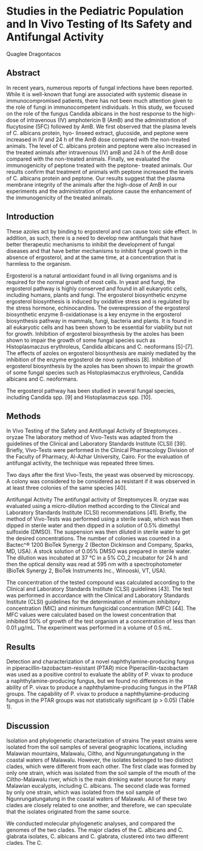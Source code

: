 # Studies in the Pediatric Population and In Vivo Testing of Its Safety and Antifungal Activity
Quaglee Dragontacos


## Abstract
In recent years, numerous reports of fungal infections have been reported. While it is well-known that fungi are associated with systemic disease in immunocompromised patients, there has not been much attention given to the role of fungi in immunocompetent individuals. In this study, we focused on the role of the fungus Candida albicans in the host response to the high-dose of intravenous (IV) amphotericin B (AmB) and the administration of flucytosine (5FC) followed by AmB. We first observed that the plasma levels of C. albicans protein, hyo- linseed extract, glucoside, and peptone were increased in IV and 24 h of the AmB dose compared with the non-treated animals. The level of C. albicans protein and peptone were also increased in the treated animals after intravenous (IV) amB and 24 h of the AmB dose compared with the non-treated animals. Finally, we evaluated the immunogenicity of peptone treated with the peptone- treated animals. Our results confirm that treatment of animals with peptone increased the levels of C. albicans protein and peptone. Our results suggest that the plasma membrane integrity of the animals after the high-dose of AmB in our experiments and the administration of peptone cause the enhancement of the immunogenicity of the treated animals.


## Introduction
These azoles act by binding to ergosterol and can cause toxic side effect. In addition, as such, there is a need to develop new antifungals that have better therapeutic mechanisms to inhibit the development of fungal diseases and that have better mechanisms to inhibit fungal growth in the absence of ergosterol, and at the same time, at a concentration that is harmless to the organism.

Ergosterol is a natural antioxidant found in all living organisms and is required for the normal growth of most cells. In yeast and fungi, the ergosterol pathway is highly conserved and found in all eukaryotic cells, including humans, plants and fungi. The ergosterol biosynthetic enzyme ergosterol biosynthesis is induced by oxidative stress and is regulated by the stress hormone, echinocandins. The overexpression of the ergosterol biosynthetic enzyme ß-oxidationase is a key enzyme in the ergosterol biosynthesis pathway in mammals, fungi, bacteria and plants. It is found in all eukaryotic cells and has been shown to be essential for viability but not for growth. Inhibition of ergosterol biosynthesis by the azoles has been shown to impair the growth of some fungal species such as Histoplasmaczus erythroleus, Candida albicans and C. neoformans [5]-[7]. The effects of azoles on ergosterol biosynthesis are mainly mediated by the inhibition of the enzyme ergosterol de novo synthesis [8]. Inhibition of ergosterol biosynthesis by the azoles has been shown to impair the growth of some fungal species such as Histoplasmaczus erythroleus, Candida albicans and C. neoformans.

The ergosterol pathway has been studied in several fungal species, including Candida spp. [9] and Histoplasmaczus spp. [10].


## Methods

In Vivo Testing of the Safety and Antifungal Activity of Streptomyces . oryzae
The laboratory method of Vivo-Tests was adapted from the guidelines of the Clinical and Laboratory Standards Institute (CLSI) [39]. Briefly, Vivo-Tests were performed in the Clinical Pharmacology Division of the Faculty of Pharmacy, Al-Azhar University, Cairo. For the evaluation of antifungal activity, the technique was repeated three times.

Two days after the first Vivo-Tests, the yeast was observed by microscopy. A colony was considered to be considered as resistant if it was observed in at least three colonies of the same species [40].

Antifungal Activity
The antifungal activity of Streptomyces R. oryzae was evaluated using a micro-dilution method according to the Clinical and Laboratory Standards Institute (CLSI) recommendations [41]. Briefly, the method of Vivo-Tests was performed using a sterile swab, which was then dipped in sterile water and then dipped in a solution of 0.5% dimethyl sulfoxide (DMSO). The suspension was then diluted in sterile water to get the desired concentrations. The number of colonies was counted in a Bactec^® 1200 BioTek Synergy 2 (Becton Dickinson and Company, Sparks, MD, USA). A stock solution of 0.05% DMSO was prepared in sterile water. The dilution was incubated at 37 °C in a 5% CO_2 incubator for 24 h and then the optical density was read at 595 nm with a spectrophotometer (BioTek Synergy 2, BioTek Instruments Inc., Winooski, VT, USA).

The concentration of the tested compound was calculated according to the Clinical and Laboratory Standards Institute (CLSI) guidelines [43]. The test was performed in accordance with the Clinical and Laboratory Standards Institute (CLSI) guidelines for the determination of minimum inhibitory concentration (MIC) and minimum fungicidal concentration (MFC) [44]. The MFC values were calculated based on the lowest concentration that inhibited 50% of growth of the test organism at a concentration of less than 0.01 µg/mL. The experiment was performed in a volume of 0.5 mL.


## Results
Detection and characterization of a novel naphthylamine-producing fungus in piperacillin-tazobactam-resistant (PTAR) mice
Piperacillin-tazobactam was used as a positive control to evaluate the ability of P. vivax to produce a naphthylamine-producing fungus, but we found no differences in the ability of P. vivax to produce a naphthylamine-producing fungus in the PTAR groups. The capability of P. vivax to produce a naphthylamine-producing fungus in the PTAR groups was not statistically significant (p > 0.05) (Table 1).


## Discussion
Isolation and phylogenetic characterization of strains
The yeast strains were isolated from the soil samples of several geographic locations, including Malawian mountains, Malawalu, Ciltho, and Ngunrungatungatung in the coastal waters of Malawalu. However, the isolates belonged to two distinct clades, which were different from each other. The first clade was formed by only one strain, which was isolated from the soil sample of the mouth of the Ciltho-Malawalu river, which is the main drinking water source for many Malawian eucalypts, including C. albicans. The second clade was formed by only one strain, which was isolated from the soil sample of Ngunrungatungatung in the coastal waters of Malawalu. All of these two clades are closely related to one another, and therefore, we can speculate that the isolates originated from the same source.

We conducted molecular phylogenetic analyses, and compared the genomes of the two clades. The major clades of the C. albicans and C. glabrata isolates, C. albicans and C. glabrata, clustered into two different clades. The C.
